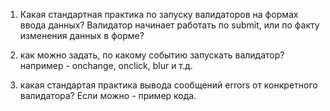 1) Какая стандартная практика по запуску валидаторов на формах ввода данных?
Валидатор начинает работать по submit, или по факту изменения данных в форме?

2) как можно задать, по какому событию запускать валидатор? например - onchange, onclick, blur и т.д.

3) какая стандартая практика вывода сообщений errors от конкретного валидатора?
Если можно - пример кода.
